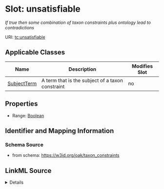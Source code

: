 # Slot: unsatisfiable


_If true then some combination of taxon constraints plus ontology lead to contradictions_



URI: [tc:unsatisfiable](https://w3id.org/linkml/taxon_constraints/unsatisfiable)



<!-- no inheritance hierarchy -->




## Applicable Classes

| Name | Description | Modifies Slot |
| --- | --- | --- |
[SubjectTerm](SubjectTerm.md) | A term that is the subject of a taxon constraint |  no  |







## Properties

* Range: [Boolean](Boolean.md)





## Identifier and Mapping Information







### Schema Source


* from schema: https://w3id.org/oak/taxon_constraints




## LinkML Source

<details>
```yaml
name: unsatisfiable
description: If true then some combination of taxon constraints plus ontology lead
  to contradictions
from_schema: https://w3id.org/oak/taxon_constraints
rank: 1000
alias: unsatisfiable
owner: SubjectTerm
domain_of:
- SubjectTerm
range: boolean

```
</details>